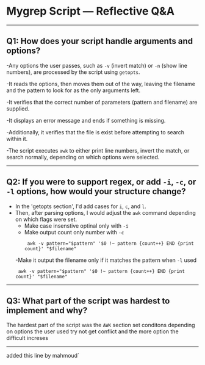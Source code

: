 # Mygrep Script — Reflective Q&A

---

## Q1: How does your script handle arguments and options?

-Any options the user passes, such as `-v` (invert match) or `-n` (show line numbers), are processed by the script using `getopts`.

-It reads the options, then moves them out of the way, leaving the filename and the pattern to look for as the only arguments left.

-It verifies that the correct number of parameters (pattern and filename) are supplied.

-It displays an error message and ends if something is missing.

-Additionally, it verifies that the file is exist before attempting to search within it.

-The script executes `awk` to either print line numbers, invert the match, or search normally, depending on which options were selected.

---

## Q2: If you were to support regex, or add `-i`, `-c`, or `-l` options, how would your structure change?

- In the 'getopts section', I'd add cases for `i`, `c`, and `l`.
- Then, after parsing options, I would adjust the `awk` command depending on which flags were set.
    - Make case insenstive optinal only with `-i`
    - Make output count only number with `-c`
      ```
       awk -v pattern="$pattern" '$0 !~ pattern {count++} END {print count}' "$filename"
      ```
    -Make it output the filename only if it matches the pattern when `-l` used
     ```
      awk -v pattern="$pattern" '$0 !~ pattern {count++} END {print count}' "$filename"
     ```

    
---

## Q3: What part of the script was hardest to implement and why?

The hardest part of the script was the `AWK` section
set conditons depending on options the user used 
try not get conflict 
and the more option the difficult increses

---
added this line by mahmoud`
